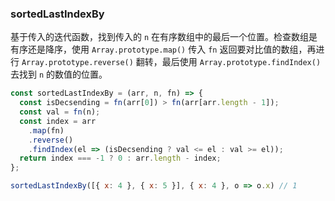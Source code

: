 ### sortedLastIndexBy

基于传入的迭代函数，找到传入的 `n` 在有序数组中的最后一个位置。检查数组是有序还是降序，使用 `Array.prototype.map()` 传入 `fn` 返回要对比值的数组，再进行 `Array.prototype.reverse()` 翻转，最后使用 `Array.prototype.findIndex()` 去找到 `n` 的数值的位置。

```js
const sortedLastIndexBy = (arr, n, fn) => {
  const isDecsending = fn(arr[0]) > fn(arr[arr.length - 1]);
  const val = fn(n);
  const index = arr
    .map(fn)
    .reverse()
    .findIndex(el => (isDecsending ? val <= el : val >= el));
  return index === -1 ? 0 : arr.length - index;
};
```


```js
sortedLastIndexBy([{ x: 4 }, { x: 5 }], { x: 4 }, o => o.x) // 1
```